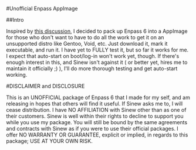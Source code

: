 #Unofficial Enpass AppImage

##Intro

Inspired by [this discussion](https://discussion.enpass.io/index.php?/topic/5228-gentoo-no-update-to-version-60-available/), I decided to pack up Enpass 6 into a AppImage for those who don't want to have to do all the work to get it on an unsupported distro like Gentoo, Void, etc. Just download it, mark it executable, and run it. I have yet to FULLY test it, but so far it works for me. I expect that auto-start on boot/log-in won't work yet, though. If there's enough interest in this, and Sinew isn't against it ( or better yet, hires me to maintain it officially ;) ), I'll do more thorough testing and get auto-start working.

#DISCLAIMER and DISCLOSURE

This is an UNOFFICIAL package of Enpass 6 that I made for my self, and am releasing in hopes that others will find it useful. If Sinew asks me to, I will cease distribution. I have NO AFFILIATION with Sinew other than as one of their customers. Sinew is well within their rights to decline to support you while you use my package. You will still be bound by the same agreements and contracts with Sinew as if you were to use their official packages. I offer NO WARRANTY OR GUARANTEE, explicit or implied, in regards to this package; USE AT YOUR OWN RISK. 
